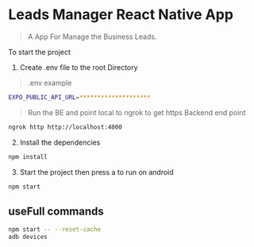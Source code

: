 # Leads Manager React Native App
>A App For Manage the Business Leads.


To start the project
1. Create .env file to the root Directory
>.env example

```bash
EXPO_PUBLIC_API_URL=********************
```
>Run the BE and point local to ngrok to get https Backend end point
```bash
ngrok http http://localhost:4000
```

2. Install the dependencies
```bash
npm install
```
3. Start the project then press a to run on android
```bash
npm start
```
## useFull commands
```bash
npm start -- --reset-cache
adb devices
```
